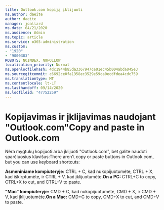 ```yaml
---
title: Outlook.com kopiją įklijuoti
ms.author: daeite
author: daeite
manager: joallard
ms.date: 04/21/2020
ms.audience: Admin
ms.topic: article
ms.service: o365-administration
ms.custom:
- "1920"
- "9000303"
ROBOTS: NOINDEX, NOFOLLOW
localization_priority: Normal
ms.openlocfilehash: 4dc1944b85da3367947ce01ec45b004abda045e3
ms.sourcegitcommit: c6692ce0fa1358ec3529e59ca0ecdfdea4cdc759
ms.translationtype: MT
ms.contentlocale: lt-LT
ms.lasthandoff: 09/14/2020
ms.locfileid: "47752259"
---
```

# <a name="copy-and-paste-in-outlookcom"></a><span data-ttu-id="02071-102">Kopijavimas ir įklijavimas naudojant "Outlook.com"</span><span class="sxs-lookup"><span data-stu-id="02071-102">Copy and paste in Outlook.com</span></span>

<span data-ttu-id="02071-103">Nėra mygtukų kopijuoti arba įklijuoti "Outlook.com", bet galite naudoti sparčiuosius klavišus:</span><span class="sxs-lookup"><span data-stu-id="02071-103">There aren't copy or paste buttons in Outlook.com, but you can use keyboard shortcuts:</span></span>

<span data-ttu-id="02071-104">**Asmeniniame kompiuteryje:** CTRL + C, kad nukopijuotumėte, CTRL + X, kad iškirptumėte, ir CTRL + V, kad įklijuotumėte.</span><span class="sxs-lookup"><span data-stu-id="02071-104">**On a PC:** CTRL+C to copy, CTRL+X to cut, and CTRL+V to paste.</span></span>

<span data-ttu-id="02071-105">**"Mac" kompiuteryje:** CMD + C, kad nukopijuotumėte, CMD + X, ir CMD + V, kad įklijuotumėte.</span><span class="sxs-lookup"><span data-stu-id="02071-105">**On a Mac:** CMD+C to copy, CMD+X to cut, and CMD+V to paste.</span></span>